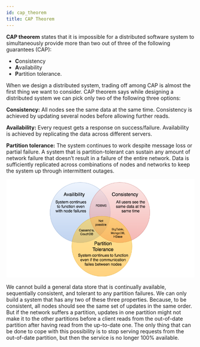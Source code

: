 ```yaml
---
id: cap_theorem
title: CAP Theorem
---
```


**CAP theorem** states that it is impossible for a distributed software system to simultaneously provide more than two out of three of the following guarantees (CAP): 

* **C**onsistency
* **A**vailability
* **P**artition tolerance. 

When we design a distributed system, trading off among CAP is almost the first thing we want to consider. CAP theorem says while designing a distributed system we can pick only two of the following three options:

**Consistency:** All nodes see the same data at the same time. Consistency is achieved by updating several nodes before allowing further reads.

**Availability:** Every request gets a response on success/failure. Availability is achieved by replicating the data across different servers.

**Partition tolerance:** The system continues to work despite message loss or partial failure. A system that is partition-tolerant can sustain any amount of network failure that doesn’t result in a failure of the entire network. Data is sufficiently replicated across combinations of nodes and networks to keep the system up through intermittent outages.

![](../static/img/cap_theorem.png)


We cannot build a general data store that is continually available, sequentially consistent, and tolerant to any partition failures. We can only build a system that has any two of these three properties. Because, to be consistent, all nodes should see the same set of updates in the same order. But if the network suffers a partition, updates in one partition might not make it to the other partitions before a client reads from the out-of-date partition after having read from the up-to-date one. The only thing that can be done to cope with this possibility is to stop serving requests from the out-of-date partition, but then the service is no longer 100% available.

